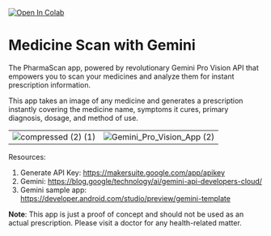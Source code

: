 [![Open In Colab](https://colab.research.google.com/assets/colab-badge.svg)](https://colab.research.google.com/drive/1Vpg-3e7smzjkEo0I84zST_0cgoqpIJuT?usp=sharing)

# Medicine Scan with Gemini

The PharmaScan app, powered by revolutionary Gemini Pro Vision API that empowers you to scan your medicines and analyze them for instant prescription information.

This app takes an image of any medicine and generates a prescription instantly covering the medicine name, symptoms it cures, primary diagnosis, dosage, and method of use.

<p align="right">
  <table>
    <tr>
      <td><img src="https://github.com/NSTiwari/Medicine-Scan-with-Gemini/assets/25379502/a71f1e6d-0828-4b14-b3f2-545bf94cb4a8" alt="compressed (2) (1)"/></td>
      <td><img src="https://github.com/NSTiwari/Medicine-Scan-with-Gemini/assets/25379502/8a9686db-3c16-4850-aede-1d3c1822d509" alt="Gemini_Pro_Vision_App (2)"/></td>
    </tr>
  </table>
</p>

Resources:
1. Generate API Key: https://makersuite.google.com/app/apikey
2. Gemini: https://blog.google/technology/ai/gemini-api-developers-cloud/
3. Gemini sample app: https://developer.android.com/studio/preview/gemini-template


**Note**: This app is just a proof of concept and should not be used as an actual prescription. Please visit a doctor for any health-related matter.


